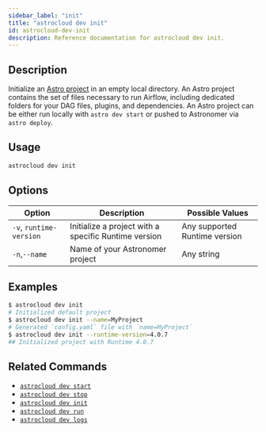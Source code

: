 ```yaml
---
sidebar_label: "init"
title: "astrocloud dev init"
id: astrocloud-dev-init
description: Reference documentation for astrocloud dev init.
---
```


## Description

Initialize an [Astro project](create-project.md) in an empty local directory. An Astro project contains the set of files necessary to run Airflow, including dedicated folders for your DAG files, plugins, and dependencies. An Astro project can be either run locally with `astro dev start` or pushed to Astronomer via `astro deploy`.

## Usage

```sh
astrocloud dev init
```

## Options

| Option              | Description                                                                                                        | Possible Values             |
| ------------------- | ------------------------------------------------------------------------------------------------------------------ | --------------------------- |
| `-v`, `runtime-version` | Initialize a project with a specific Runtime version | Any supported Runtime version |
| `-n`,`--name`            | Name of your Astronomer project                                                                                    | Any string                  |

## Examples

```sh
$ astrocloud dev init
# Initialized default project
$ astrocloud dev init --name=MyProject
# Generated `config.yaml` file with `name=MyProject`
$ astrocloud dev init --runtime-version=4.0.7
## Initialized project with Runtime 4.0.7
```

## Related Commands

- [`astrocloud dev start`](cli-reference/astrocloud-dev-start.md)
- [`astrocloud dev stop`](cli-reference/astrocloud-dev-stop.md)
- [`astrocloud dev init`](cli-reference/astrocloud-dev-init.md)
- [`astrocloud dev run`](cli-reference/astrocloud-dev-run.md)
- [`astrocloud dev logs`](cli-reference/astrocloud-dev-logs.md)
